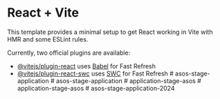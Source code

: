 # React + Vite

This template provides a minimal setup to get React working in Vite with HMR and some ESLint rules.

Currently, two official plugins are available:

- [@vitejs/plugin-react](https://github.com/vitejs/vite-plugin-react/blob/main/packages/plugin-react/README.md) uses [Babel](https://babeljs.io/) for Fast Refresh
- [@vitejs/plugin-react-swc](https://github.com/vitejs/vite-plugin-react-swc) uses [SWC](https://swc.rs/) for Fast Refresh
#   a s o s - s t a g e - a p p l i c a t i o n  
 #   a s o s - s t a g e - a p p l i c a t i o n  
 #   a p p l i c a t i o n - s t a g e - a s o s  
 #   a p p l i c a t i o n - s t a g e - a s o s  
 #   a s o s - s t a g e - a p p l i c a t i o n - 2 0 2 4  
 